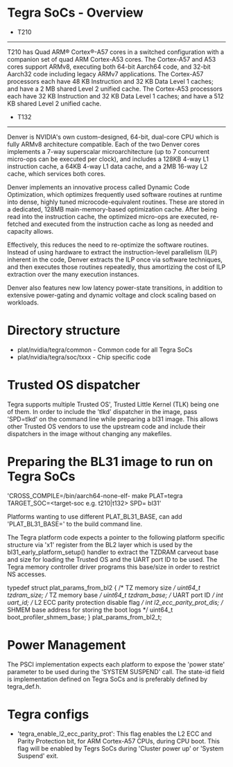 Tegra SoCs - Overview
======================

* T210
-------

T210 has Quad ARM® Cortex®-A57 cores in a switched configuration with a
companion set of quad ARM Cortex-A53 cores. The Cortex-A57 and A53 cores
support ARMv8, executing both 64-bit Aarch64 code, and 32-bit Aarch32 code
including legacy ARMv7 applications. The Cortex-A57 processors each have
48 KB Instruction and 32 KB Data Level 1 caches; and have a 2 MB shared
Level 2 unified cache. The Cortex-A53 processors each have 32 KB Instruction
and 32 KB Data Level 1 caches; and have a 512 KB shared Level 2 unified cache.

* T132
-------

Denver is NVIDIA's own custom-designed, 64-bit, dual-core CPU which is
fully ARMv8 architecture compatible.  Each of the two Denver cores
implements a 7-way superscalar microarchitecture (up to 7 concurrent
micro-ops can be executed per clock), and includes a 128KB 4-way L1
instruction cache, a 64KB 4-way L1 data cache, and a 2MB 16-way L2
cache, which services both cores.

Denver implements an innovative process called Dynamic Code Optimization,
which optimizes frequently used software routines at runtime into dense,
highly tuned microcode-equivalent routines. These are stored in a
dedicated, 128MB main-memory-based optimization cache. After being read
into the instruction cache, the optimized micro-ops are executed,
re-fetched and executed from the instruction cache as long as needed and
capacity allows.

Effectively, this reduces the need to re-optimize the software routines.
Instead of using hardware to extract the instruction-level parallelism
(ILP) inherent in the code, Denver extracts the ILP once via software
techniques, and then executes those routines repeatedly, thus amortizing
the cost of ILP extraction over the many execution instances.

Denver also features new low latency power-state transitions, in addition
to extensive power-gating and dynamic voltage and clock scaling based on
workloads.

Directory structure
====================

* plat/nvidia/tegra/common - Common code for all Tegra SoCs
* plat/nvidia/tegra/soc/txxx - Chip specific code

Trusted OS dispatcher
=====================
Tegra supports multiple Trusted OS', Trusted Little Kernel (TLK) being one of
them. In order to include the 'tlkd' dispatcher in the image, pass 'SPD=tlkd'
on the command line while preparing a bl31 image. This allows other Trusted OS
vendors to use the upstream code and include their dispatchers in the image
without changing any makefiles.

Preparing the BL31 image to run on Tegra SoCs
===================================================
'CROSS_COMPILE=<path-to-aarch64-gcc>/bin/aarch64-none-elf- make PLAT=tegra \
TARGET_SOC=<target-soc e.g. t210|t132> SPD=<dispatcher e.g. tlkd> bl31'

Platforms wanting to use different PLAT_BL31_BASE, can add 'PLAT_BL31_BASE=<value>'
to the build command line.

The Tegra platform code expects a pointer to the following platform specific
structure via 'x1' register from the BL2 layer which is used by the
bl31_early_platform_setup() handler to extract the TZDRAM carveout base and
size for loading the Trusted OS and the UART port ID to be used. The Tegra
memory controller driver programs this base/size in order to restrict NS
accesses.

typedef struct plat_params_from_bl2 {
	/* TZ memory size */
	uint64_t tzdram_size;
	/* TZ memory base */
	uint64_t tzdram_base;
	/* UART port ID */
	int uart_id;
	/* L2 ECC parity protection disable flag */
	int l2_ecc_parity_prot_dis;
	/* SHMEM base address for storing the boot logs */
	uint64_t boot_profiler_shmem_base;
} plat_params_from_bl2_t;

Power Management
================
The PSCI implementation expects each platform to expose the 'power state'
parameter to be used during the 'SYSTEM SUSPEND' call. The state-id field
is implementation defined on Tegra SoCs and is preferably defined by
tegra_def.h.

Tegra configs
=============

* 'tegra_enable_l2_ecc_parity_prot': This flag enables the L2 ECC and Parity
   Protection bit, for ARM Cortex-A57 CPUs, during CPU boot. This flag will
   be enabled by Tegrs SoCs during 'Cluster power up' or 'System Suspend' exit.
